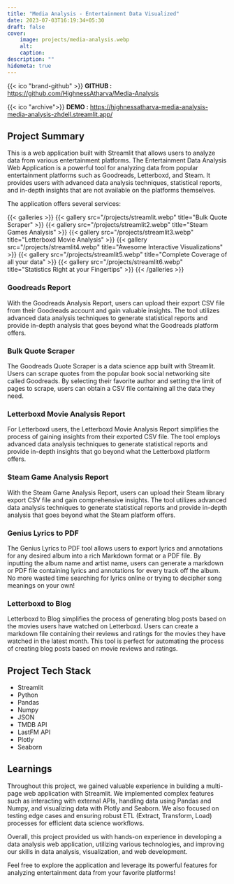 ```yaml
---
title: "Media Analysis - Entertainment Data Visualized"
date: 2023-07-03T16:19:34+05:30
draft: false
cover: 
    image: projects/media-analysis.webp
    alt: 
    caption: 
description: ""
hidemeta: true
---
```



{{< ico "brand-github" >}} **GITHUB :** <https://github.com/HighnessAtharva/Media-Analysis>

{{< ico "archive">}}  **DEMO :** <https://highnessatharva-media-analysis-media-analysis-zhdell.streamlit.app/>

## Project Summary

This is a web application built with Streamlit that allows users to analyze data from various entertainment platforms. The Entertainment Data Analysis Web Application is a powerful tool for analyzing data from popular entertainment platforms such as Goodreads, Letterboxd, and Steam. It provides users with advanced data analysis techniques, statistical reports, and in-depth insights that are not available on the platforms themselves.

The application offers several services:

{{< galleries >}}
{{< gallery src="/projects/streamlit.webp" title="Bulk Quote Scraper" >}}
{{< gallery src="/projects/streamlit2.webp" title="Steam Games Analysis" >}}
{{< gallery src="/projects/streamlit3.webp" title="Letterboxd Movie Analysis" >}}
{{< gallery src="/projects/streamlit4.webp" title="Awesome Interactive Visualizations" >}}
{{< gallery src="/projects/streamlit5.webp" title="Complete Coverage of all your data" >}}
{{< gallery src="/projects/streamlit6.webp" title="Statistics Right at your Fingertips" >}}
{{< /galleries >}}

### Goodreads Report

With the Goodreads Analysis Report, users can upload their export CSV file from their Goodreads account and gain valuable insights. The tool utilizes advanced data analysis techniques to generate statistical reports and provide in-depth analysis that goes beyond what the Goodreads platform offers.

### Bulk Quote Scraper

The Goodreads Quote Scraper is a data science app built with Streamlit. Users can scrape quotes from the popular book social networking site called Goodreads. By selecting their favorite author and setting the limit of pages to scrape, users can obtain a CSV file containing all the data they need.

### Letterboxd Movie Analysis Report

For Letterboxd users, the Letterboxd Movie Analysis Report simplifies the process of gaining insights from their exported CSV file. The tool employs advanced data analysis techniques to generate statistical reports and provide in-depth insights that go beyond what the Letterboxd platform offers.

### Steam Game Analysis Report

With the Steam Game Analysis Report, users can upload their Steam library export CSV file and gain comprehensive insights. The tool utilizes advanced data analysis techniques to generate statistical reports and provide in-depth analysis that goes beyond what the Steam platform offers.

### Genius Lyrics to PDF

The Genius Lyrics to PDF tool allows users to export lyrics and annotations for any desired album into a rich Markdown format or a PDF file. By inputting the album name and artist name, users can generate a markdown or PDF file containing lyrics and annotations for every track off the album. No more wasted time searching for lyrics online or trying to decipher song meanings on your own!

### Letterboxd to Blog

Letterboxd to Blog simplifies the process of generating blog posts based on the movies users have watched on Letterboxd. Users can create a markdown file containing their reviews and ratings for the movies they have watched in the latest month. This tool is perfect for automating the process of creating blog posts based on movie reviews and ratings.

## Project Tech Stack

- Streamlit
- Python
- Pandas
- Numpy
- JSON
- TMDB API
- LastFM API
- Plotly
- Seaborn

## Learnings

Throughout this project, we gained valuable experience in building a multi-page web application with Streamlit. We implemented complex features such as interacting with external APIs, handling data using Pandas and Numpy, and visualizing data with Plotly and Seaborn. We also focused on testing edge cases and ensuring robust ETL (Extract, Transform, Load) processes for efficient data science workflows.

Overall, this project provided us with hands-on experience in developing a data analysis web application, utilizing various technologies, and improving our skills in data analysis, visualization, and web development.

Feel free to explore the application and leverage its powerful features for analyzing entertainment data from your favorite platforms!
